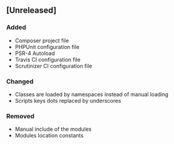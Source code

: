 ## [Unreleased]
### Added
* Composer project file
* PHPUnit configuration file
* PSR-4 Autoload
* Travis CI configuration file
* Scrutinizer CI configuration file

### Changed
* Classes are loaded by namespaces instead of manual loading
* Scripts keys dots replaced by underscores

### Removed
* Manual include of the modules
* Modules location constants

